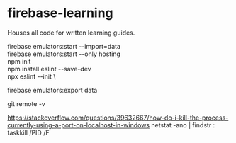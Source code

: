 # firebase-learning
Houses all code for written learning guides.

firebase emulators:start --import=data \
firebase emulators:start --only hosting \
npm init \
npm install eslint --save-dev \
npx eslint --init \

firebase emulators:export data

git remote -v

https://stackoverflow.com/questions/39632667/how-do-i-kill-the-process-currently-using-a-port-on-localhost-in-windows
netstat -ano | findstr :<PORT> \
taskkill /PID <PID> /F